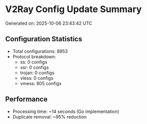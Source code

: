 # V2Ray Config Update Summary
Generated on: 2025-10-06 23:43:42 UTC

## Configuration Statistics
- Total configurations: 8953
- Protocol breakdown:
  - ss: 0 configs
  - ssr: 0 configs
  - trojan: 0 configs
  - vless: 0 configs
  - vmess: 805 configs

## Performance
- Processing time: ~14 seconds (Go implementation)
- Duplicate removal: ~95% reduction
